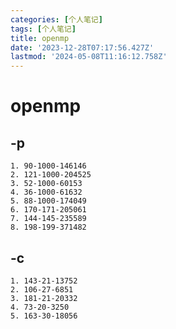 ```yaml
---
categories: [个人笔记]
tags: [个人笔记]
title: openmp
date: '2023-12-28T07:17:56.427Z'
lastmod: '2024-05-08T11:16:12.758Z'
---
```


# openmp

## -p

```
1. 90-1000-146146
2. 121-1000-204525
3. 52-1000-60153
4. 36-1000-61632
5. 88-1000-174049
6. 170-171-205061
7. 144-145-235589
8. 198-199-371482
```

## -c

```
1. 143-21-13752
2. 106-27-6851
3. 181-21-20332
4. 73-20-3250
5. 163-30-18056
```
